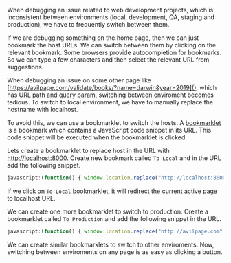 <!--
.. title: Switching Hosts With Bookmarklets - Web Development Tips
.. slug: environment-bookmarklet-web-development-tips
.. date: 2019-05-08 21:10:52 UTC+05:30
.. tags: chrome, web-development, web-development-tips
.. category:
.. link:
.. description: How to change enviroments (local, dev, qa, staging, production) on browser with bookmarklets.
.. type: text
-->

When debugging an issue related to web development projects, which is inconsistent between environments (local, development, QA, staging and production), we have to frequently switch between them.

If we are debugging something on the home page, then we can just bookmark the host URLs. We can switch between them by clicking on the relevant bookmark. Some browsers provide autocompletion for bookmarks. So we can type a few characters and then select the relevant URL from suggestions.

When debugging an issue on some other page like [https://avilpage.com/validate/books/?name=darwin&year=2019](), which has URL path and query param, switching between enviroment becomes tedious. To switch to local environment, we have to manually replace the hostname with localhost.

To avoid this, we can use a bookmarklet to switch the hosts. A [bookmarklet][bookmarklet] is a bookmark which contains a JavaScript code snippet in its URL. This code snippet will be executed when the bookmarklet is clicked.

Lets create a bookmarklet to replace host in the URL with [http://localhost:8000](http://localhost:8000). Create new bookmark called `To Local` and in the URL add the following snippet.

```js
javascript:(function() { window.location.replace("http://localhost:8000" + window.location.pathname + window.location.search); }())
```

If we click on `To Local` bookmarklet, it will redirect the current active page to localhost URL.

We can create one more bookmarklet to switch to production. Create a bookmarklet called `To Production` and add the following snippet in the URL.

```js
javascript:(function() { window.location.replace("http://avilpage.com" + window.location.pathname + window.location.search); }())
```

We can create similar bookmarklets to switch to other enviroments. Now, switching between enviroments on any page is as easy as clicking a button.



[bookmarklet]: https://en.wikipedia.org/wiki/Bookmarklet
